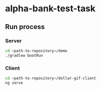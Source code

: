 # alpha-bank-test-task

## Run process
### Server
```bash
cd <path-to-repository>/demo
./gradlew bootRun
```

### Client
```bash
cd <path-to-repository>/dollar-gif-client
ng serve
```
